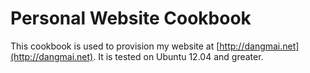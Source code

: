 Personal Website Cookbook
=========================

This cookbook is used to provision my website at
[http://dangmai.net](http://dangmai.net). It is tested on Ubuntu 12.04 and
greater.